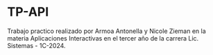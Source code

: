 # TP-API

Trabajo practico realizado por Armoa Antonella y Nicole Zieman en la materia Aplicaciones Interactivas en el tercer año de la carrera Lic. Sistemas - 1C-2024.
